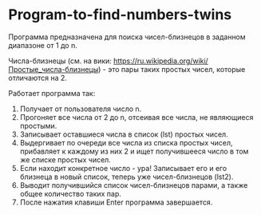 # Program-to-find-numbers-twins
Программа предназначена для поиска чисел-близнецов в заданном диапазоне от 1 до n.

Числа-близнецы (см. на вики: https://ru.wikipedia.org/wiki/Простые_числа-близнецы) - это пары таких простых чисел, которые отличаются на 2. 

Работает программа так:
1. Получает от пользователя число n.
2. Прогоняет все числа от 2 до n, отсеивая все числа, не являющиеся простыми. 
3. Записывает оставшиеся числа в список (lst) простых чисел.
4. Выдергивает по очереди все числа из списка простых чисел, прибавляет к каждому из них 2 и ищет получившееся число в том же списке простых чисел. 
5. Если находит конкретное число - ура! Записывает его и его близнеца в новый список, теперь уже чисел-близнецов (lst2).
6. Выводит получившийся список чисел-близнецов парами, а также общее количество таких пар.
7. После нажатия клавиши Enter программа завершается.
